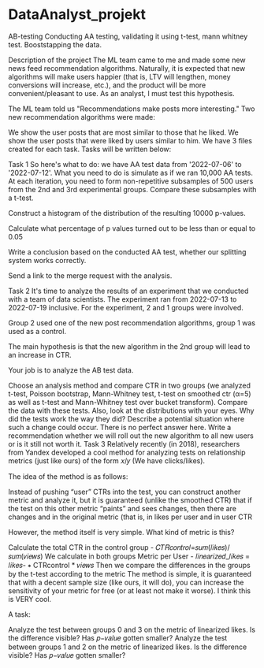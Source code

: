 # DataAnalyst_projekt
AB-testing
Conducting AA testing, validating it using t-test, mann whitney test. Booststapping the data.

Description of the project
The ML team came to me and made some new news feed recommendation algorithms. Naturally, it is expected that new algorithms will make users happier (that is, LTV will lengthen, money conversions will increase, etc.), and the product will be more convenient/pleasant to use. As an analyst, I must test this hypothesis.

The ML team told us "Recommendations make posts more interesting." Two new recommendation algorithms were made:

We show the user posts that are most similar to those that he liked.
We show the user posts that were liked by users similar to him.
We have 3 files created for each task. Tasks will be written below:

Task 1
So here's what to do: we have AA test data from '2022-07-06' to '2022-07-12'. What you need to do is simulate as if we ran 10,000 AA tests. At each iteration, you need to form non-repetitive subsamples of 500 users from the 2nd and 3rd experimental groups. Compare these subsamples with a t-test.

Construct a histogram of the distribution of the resulting 10000 p-values.

Calculate what percentage of p values turned out to be less than or equal to 0.05

Write a conclusion based on the conducted AA test, whether our splitting system works correctly.

Send a link to the merge request with the analysis.

Task 2
It's time to analyze the results of an experiment that we conducted with a team of data scientists. The experiment ran from 2022-07-13 to 2022-07-19 inclusive. For the experiment, 2 and 1 groups were involved.

Group 2 used one of the new post recommendation algorithms, group 1 was used as a control.

The main hypothesis is that the new algorithm in the 2nd group will lead to an increase in CTR.

Your job is to analyze the AB test data.

Choose an analysis method and compare CTR in two groups (we analyzed t-test, Poisson bootstrap, Mann-Whitney test, t-test on smoothed ctr (α=5) as well as t-test and Mann-Whitney test over bucket transform).
Compare the data with these tests. Also, look at the distributions with your eyes. Why did the tests work the way they did?
Describe a potential situation where such a change could occur. There is no perfect answer here.
Write a recommendation whether we will roll out the new algorithm to all new users or is it still not worth it.
Task 3
Relatively recently (in 2018), researchers from Yandex developed a cool method for analyzing tests on relationship metrics (just like ours) of the form 𝑥/𝑦 (We have clicks/likes).

The idea of the method is as follows:

Instead of pushing “user” CTRs into the test, you can construct another metric and analyze it, but it is guaranteed (unlike the smoothed CTR) that if the test on this other metric “paints” and sees changes, then there are changes and in the original metric (that is, in likes per user and in user CTR

However, the method itself is very simple. What kind of metric is this?

Calculate the total CTR in the control group - 𝐶𝑇𝑅𝑐𝑜𝑛𝑡𝑟𝑜𝑙=𝑠𝑢𝑚(𝑙𝑖𝑘𝑒𝑠)/𝑠𝑢𝑚(𝑣𝑖𝑒𝑤𝑠)
We calculate in both groups Metric per User - 𝑙𝑖𝑛𝑒𝑎𝑟𝑖𝑧𝑒𝑑_𝑙𝑖𝑘𝑒𝑠 = 𝑙𝑖𝑘𝑒𝑠- ∗ CTRcontrol * 𝑣𝑖𝑒𝑤𝑠
Then we compare the differences in the groups by the t-test according to the metric
The method is simple, it is guaranteed that with a decent sample size (like ours, it will do), you can increase the sensitivity of your metric for free (or at least not make it worse). I think this is VERY cool.

A task:

Analyze the test between groups 0 and 3 on the metric of linearized likes. Is the difference visible? Has 𝑝−𝑣𝑎𝑙𝑢𝑒 gotten smaller?
Analyze the test between groups 1 and 2 on the metric of linearized likes. Is the difference visible? Has 𝑝−𝑣𝑎𝑙𝑢𝑒 gotten smaller?
